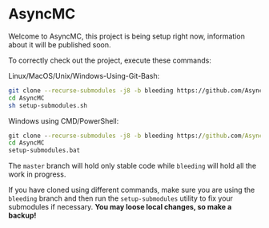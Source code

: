# AsyncMC

Welcome to AsyncMC, this project is being setup right now, information about it will be published soon.

To correctly check out the project, execute these commands:

Linux/MacOS/Unix/Windows-Using-Git-Bash:
```sh
git clone --recurse-submodules -j8 -b bleeding https://github.com/AsyncMC/AsyncMC.git
cd AsyncMC
sh setup-submodules.sh
```

Windows using CMD/PowerShell:
```bat
git clone --recurse-submodules -j8 -b bleeding https://github.com/AsyncMC/AsyncMC.git
cd AsyncMC
setup-submodules.bat
```

The `master` branch will hold only stable code while `bleeding` will hold all the work in progress.

If you have cloned using different commands, make sure you are using the `bleeding` branch and then run the `setup-submodules` utility to fix your submodules if necessary. **You may loose local changes, so make a backup!**

